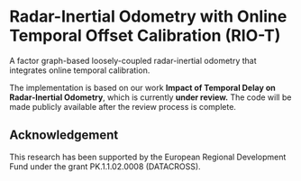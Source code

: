 # Radar-Inertial Odometry with Online Temporal Offset Calibration (RIO-T) 

A factor graph-based loosely-coupled radar-inertial odometry that integrates online temporal calibration.

The implementation is based on our work **Impact of Temporal Delay on Radar-Inertial Odometry**, which is currently **under review.** 
The code will be made publicly available after the review process is complete.

 



## Acknowledgement
This research has been supported by the European Regional Development Fund under the grant PK.1.1.02.0008 (DATACROSS).

